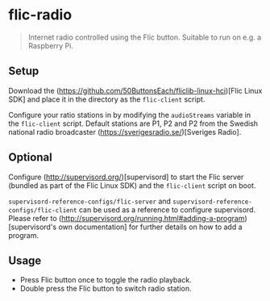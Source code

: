# flic-radio

> Internet radio controlled using the Flic button. Suitable to run on e.g. a Raspberry Pi.

## Setup

Download the (https://github.com/50ButtonsEach/fliclib-linux-hci)[Flic Linux SDK] and place it in the directory as the `flic-client` script.

Configure your ratio stations in by modifying the `audioStreams` variable in the `flic-client` script. Default stations are P1, P2 and P2 from the Swedish national radio broadcaster (https://sverigesradio.se/)[Sveriges Radio].

## Optional

Configure (http://supervisord.org/)[supervisord] to start the Flic server (bundled as part of the Flic Linux SDK) and the `flic-client` script on boot.

`supervisord-reference-configs/flic-server` and
`supervisord-reference-configs/flic-client` can be used as a reference to configure supervisord. Please refer to (http://supervisord.org/running.html#adding-a-program)[supervisord's own documentation] for further details on how to add a program.

## Usage

- Press Flic button once to toggle the radio playback.
- Double press the Flic button to switch radio station.
